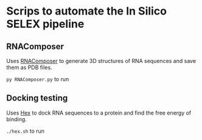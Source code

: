# Scrips to automate the In Silico SELEX pipeline

## RNAComposer

Uses [RNAComposer](https://rnacomposer.cs.put.poznan.pl/) to generate 3D structures of RNA sequences and save them as PDB files.

`py RNAComposer.py` to run

## Docking testing

Uses [Hex](https://hex.loria.fr/) to dock RNA sequences to a protein and find the free energy of binding.

`./hex.sh` to run
